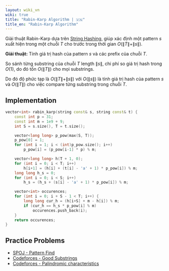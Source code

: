 ```yaml
---
layout: wiki_vn
wiki: true
title: "Rabin-Karp Algorithm | 🇻🇳"
title_en: "Rabin-Karp Algorithm"
---
```



Giải thuật Rabin-Karp dựa trên [String Hashing](../string/string-hashing.md), giúp xác định một pattern $s$ xuất hiện trong một chuỗi $T$ cho trước trong thời gian $O(\|T\| + \|s\|)$.

**Giải thuật:** Tính giá trị hash của pattern $s$ và các prefix của chuỗi $T$.

So sánh từng substring của chuỗi $T$ length $\|s\|$, chi phí so giá trị hash trong $O(1)$, do đó tốn $O(\|T\|)$ cho mọi substrings.

Do đó độ phức tạp là $O(\|T\| + \|s\|)$ với $O(\|s\|)$ là tính giá trị hash của pattern $s$ và $O(\|T\|)$ cho việc compare từng substring trong chuỗi $T$.

## Implementation

```cpp
vector<int> rabin_karp(string const& s, string const& t) {
    const int p = 31; 
    const int m = 1e9 + 9;
    int S = s.size(), T = t.size();

    vector<long long> p_pow(max(S, T)); 
    p_pow[0] = 1; 
    for (int i = 1; i < (int)p_pow.size(); i++) 
        p_pow[i] = (p_pow[i-1] * p) % m;

    vector<long long> h(T + 1, 0); 
    for (int i = 0; i < T; i++)
        h[i+1] = (h[i] + (t[i] - 'a' + 1) * p_pow[i]) % m; 
    long long h_s = 0; 
    for (int i = 0; i < S; i++) 
        h_s = (h_s + (s[i] - 'a' + 1) * p_pow[i]) % m; 

    vector<int> occurences;
    for (int i = 0; i + S - 1 < T; i++) { 
        long long cur_h = (h[i+S] + m - h[i]) % m; 
        if (cur_h == h_s * p_pow[i] % m)
            occurences.push_back(i);
    }
    return occurences;
}
```

## Practice Problems

* [SPOJ - Pattern Find](http://www.spoj.com/problems/NAJPF/)
* [Codeforces - Good Substrings](http://codeforces.com/problemset/problem/271/D)
* [Codeforces - Palindromic characteristics](https://codeforces.com/problemset/problem/835/D)


